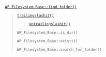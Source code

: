 <p><code><a href="https://developer.wordpress.org/reference/classes/wp_filesystem_base/find_folder/">WP_Filesystem_Base::find_folder()</a></code></p>

<blockquote>

 [`trailingslashit()`](https://developer.wordpress.org/reference/functions/trailingslashit/)
 
> [`untrailingslashit()`](https://developer.wordpress.org/reference/functions/untrailingslashit/)
 
 `WP_Filesystem_Base::is_dir()`
 
 `WP_Filesystem_Base::exists()`
 
 `WP_Filesystem_Base::search_for_folder()`

</blockquote>